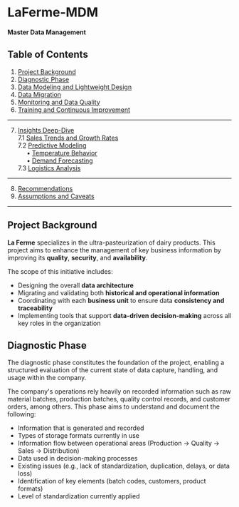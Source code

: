 # LaFerme-MDM  
**Master Data Management**

## Table of Contents

1. [Project Background](#project-background)  
2. [Diagnostic Phase](#diagnostic-phase)  
3. [Data Modeling and Lightweight Design](#data-modeling-and-lightweight-design)  
4. [Data Migration](#data-migration)  
5. [Monitoring and Data Quality](#monitoring-and-data-quality)  
6. [Training and Continuous Improvement](#training-and-continuous-improvement)  

---

7. [Insights Deep-Dive](#insights-deep-dive)  
   7.1 [Sales Trends and Growth Rates](#sales-trends-and-growth-rates)  
   7.2 [Predictive Modeling](#predictive-modeling)  
   &nbsp;&nbsp;&nbsp;&nbsp;&nbsp;• [Temperature Behavior](#temperature-behavior)  
   &nbsp;&nbsp;&nbsp;&nbsp;&nbsp;• [Demand Forecasting](#demand-forecasting)  
   7.3 [Logistics Analysis](#logistics-analysis)  

---

8. [Recommendations](#recommendations)  
9. [Assumptions and Caveats](#assumptions-and-caveats)

---

## Project Background

**La Ferme** specializes in the ultra-pasteurization of dairy products. This project aims to enhance the management of key business information by improving its **quality**, **security**, and **availability**.

The scope of this initiative includes:

- Designing the overall **data architecture**  
- Migrating and validating both **historical and operational information**  
- Coordinating with each **business unit** to ensure data **consistency and traceability**  
- Implementing tools that support **data-driven decision-making** across all key roles in the organization

## Diagnostic Phase

The diagnostic phase constitutes the foundation of the project, enabling a structured evaluation of the current state of data capture, handling, and usage within the company.

The company's operations rely heavily on recorded information such as raw material batches, production batches, quality control records, and customer orders, among others. This phase aims to understand and document the following:

- Information that is generated and recorded  
- Types of storage formats currently in use  
- Information flow between operational areas (Production → Quality → Sales → Distribution)  
- Data used in decision-making processes  
- Existing issues (e.g., lack of standardization, duplication, delays, or data loss)  
- Identification of key elements (batch codes, customers, product formats)  
- Level of standardization currently applied


